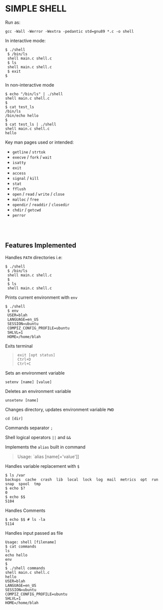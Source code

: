 # SIMPLE SHELL  
Run as:<br>
```
gcc -Wall -Werror -Wextra -pedantic std=gnu89 *.c -o shell
```
In interactive mode:
```
$ ./shell
 $ /bin/ls
 shell main.c shell.c
 $ ls
 shell main.c shell.c
 $ exit
$
```
In non-interactive mode
```
$ echo "/bin/ls" | ./shell
shell main.c shell.c
$
$ cat test_ls
/bin/ls
/bin/echo hello
$
$ cat test_ls | ./shell
shell main.c shell.c
hello
```


Key man pages used or intended:
* `getline` / `strtok`
* `execve` / `fork` / `wait`
* `isatty`
* `exit`
* `access`
* `signal` / `kill`
* `stat`
* `fflush`
* `open` / `read` / `write` / `close`
* `malloc` / `free`
* `opendir` / `readdir` / `closedir`
* `chdir` / `getcwd`
* `perror`
<br>
<br>

## Features Implemented
Handles `PATH` directories i.e:<br>
>
```
$ ./shell
 $ /bin/ls
 shell main.c shell.c
 $
 $ ls
 shell main.c shell.c
```


Prints current environment with `env`<br>
>
```
$ ./shell
 $ env
 USER=blah
 LANGUAGE=en_US
 SESSION=ubuntu
 COMPIZ_CONFIG_PROFILE=ubuntu
 SHLVL=1
 HOME=/home/blah
```

Exits terminal<br>
>`exit [opt status]`<br>
`Ctrl+D`<br>
`Ctrl+C`


Sets an environment variable<br>
```
setenv [name] [value]
```

Deletes an environment variable<br>
```
unsetenv [name]
```

Changes directory, updates environment variable `PWD`<br>
```
cd [dir]
```

Commands separator `;`<br>

Shell logical operators `||` and `&&`<br>

Implements the `alias` built in command
> Usage: `alias [name[='value']]

Handles variable replacement with `$`
```
$ ls /var
backups  cache  crash  lib  local  lock  log  mail  metrics  opt  run  snap  spool  tmp
$ echo $?
0
$ echo $$
5104
```

Handles Comments
```
$ echo $$ # ls -la
5114
```

Handles input passed as file
```
Usage: shell [filename]
$ cat commands
ls
echo hello
env
$
$ ./shell commands
shell main.c shell.c
hello
USER=blah
LANGUAGE=en_US
SESSION=ubuntu
COMPIZ_CONFIG_PROFILE=ubuntu
SHLVL=1
HOME=/home/blah
```
